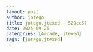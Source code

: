 ```yaml
---
layout: post
author: jotego
title: jotego.jtexed - 529cc57
date: 2025-09-26
categories: [Arcade, jtexed]
tags: [jotego.jtexed]
---
```



